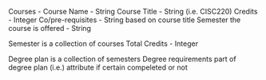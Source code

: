Courses -
Course Name - String
Course Title - String (i.e. CISC220)
Credits - Integer
Co/pre-requisites - String based on course title
Semester the course is offered - String 

Semester is a collection of courses
Total Credits - Integer 


Degree plan is a collection of semesters
Degree requirements part of degree plan (i.e.) attribute if certain compeleted or not
